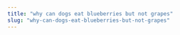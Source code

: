 ```yaml
---
title: "why can dogs eat blueberries but not grapes"
slug: "why-can-dogs-eat-blueberries-but-not-grapes"
---
```


